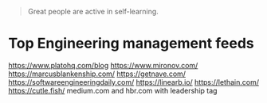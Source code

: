 > Great people are active in self-learning.

# Top Engineering management feeds
https://www.platohq.com/blog
https://www.mironov.com/
https://marcusblankenship.com/
https://getnave.com/
https://softwareengineeringdaily.com/
https://linearb.io/
https://lethain.com/
https://cutle.fish/
medium.com and hbr.com with leadership tag
